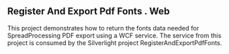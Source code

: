 ## Register And Export Pdf Fonts . Web
This project demonstrates how to return the fonts data needed for SpreadProcessing PDF export using a WCF service. The service from this project is consumed by the Silverlight project RegisterAndExportPdfFonts.